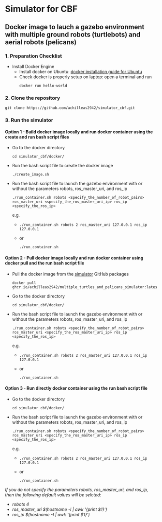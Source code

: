 # Simulator for CBF

## Docker image to lauch a gazebo environment with multiple ground robots (turtlebots) and aerial robots (pelicans)

### 1. Preparation Checklist
- Install Docker Engine
    - Install docker on Ubuntu: [docker installation guide for Ubuntu](https://docs.docker.com/engine/install/ubuntu/)
    - Check docker is properly setup on laptop: open a terminal and run
      ```
      docker run hello-world
      ```

### 2. Clone the repository
  ```
  git clone https://github.com/achilleas2942/simulator_cbf.git
  ```

### 3. Run the simulator
#### Option 1 - Build docker image locally and run docker container using the create and run bash script files
  - Go to the docker directory
    ```
    cd simulator_cbf/docker/
    ```
  - Run the bash script file to create the docker image
    ```
    ./create_image.sh
    ```
  - Run the bash script file to launch the gazebo environment with or without the parameters robots, ros_master_uri, and ros_ip
    ```
    ./run_container.sh robots <specify_the_number_of_robot_pairs> ros_master_uri <specify_the_ros_master_uri_ip> ros_ip <specify_the_ros_ip>
    ```
    e.g.
      - ```
        ./run_container.sh robots 2 ros_master_uri 127.0.0.1 ros_ip 127.0.0.1
        ```
      - or
        ```
        ./run_container.sh
        ```

#### Option 2 - Pull docker image locally and run docker container using docker pull and the run bash script file
  - Pull the docker image from the [simulator](https://github.com/achilleas2942/simulator_cbf/pkgs/container/multiple_turtles_and_pelicans_simulator) GitHub packages
    ```
    docker pull ghcr.io/achilleas2942/multiple_turtles_and_pelicans_simulator:latest
    ```
  - Go to the docker directory
    ```
    cd simulator_cbf/docker/
    ```
  - Run the bash script file to launch the gazebo environment with or without the parameters robots, ros_master_uri, and ros_ip
    ```
    ./run_container.sh robots <specify_the_number_of_robot_pairs> ros_master_uri <specify_the_ros_master_uri_ip> ros_ip <specify_the_ros_ip>
    ```
    e.g.
      - ```
        ./run_container.sh robots 2 ros_master_uri 127.0.0.1 ros_ip 127.0.0.1
        ```
      - or
        ```
        ./run_container.sh
        ```
#### Option 3 - Run directly docker container using the run bash script file
  - Go to the docker directory
    ```
    cd simulator_cbf/docker/
    ```
  - Run the bash script file to launch the gazebo environment with or without the parameters robots, ros_master_uri, and ros_ip
    ```
    ./run_container.sh robots <specify_the_number_of_robot_pairs> ros_master_uri <specify_the_ros_master_uri_ip> ros_ip <specify_the_ros_ip>
    ```
    e.g.
      - ```
        ./run_container.sh robots 2 ros_master_uri 127.0.0.1 ros_ip 127.0.0.1
        ```
      - or
        ```
        ./run_container.sh
        ```

*If you do not specify the parameters robots, ros_master_uri, and ros_ip, then the following default values will be selcted:*
- *robots 4*
- *ros_master_uri $(hostname -I | awk '{print $1}')*
- *ros_ip $(hostname -I | awk '{print $1}')*
